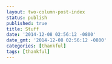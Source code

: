 ```yaml
---
layout: two-column-post-index
status: publish
published: true
title: Stuff 
date: '2014-12-08 02:56:12 -0800'
date_gmt: '2014-12-08 02:56:12 -0800'
categories: [thankful]
tags: [thankful]
---
```

